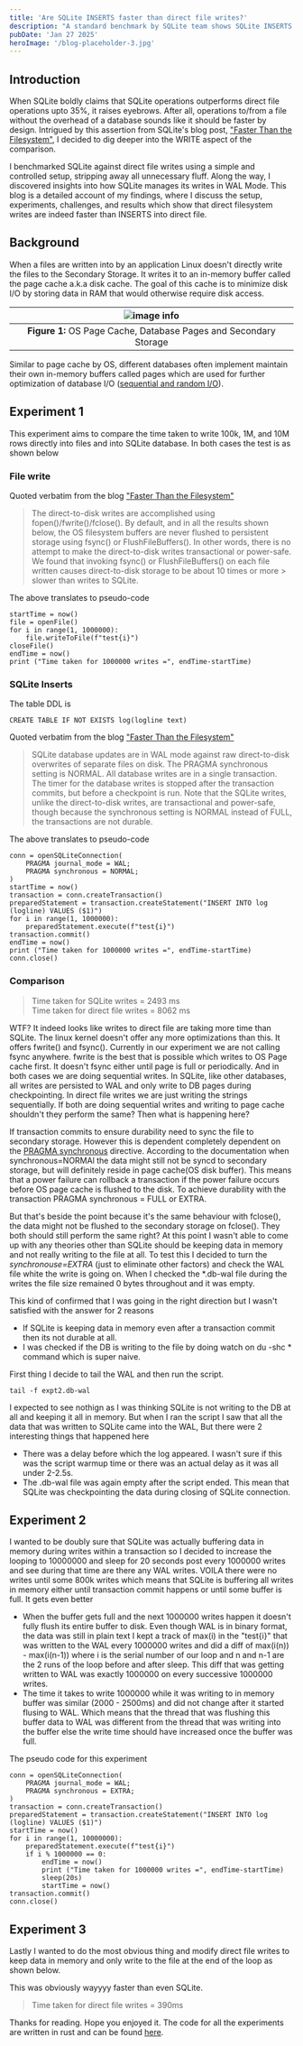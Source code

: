 ```yaml
---
title: 'Are SQLite INSERTS faster than direct file writes?'
description: "A standard benchmark by SQLite team shows SQLite INSERTS are 35% faster than direct filesystem writes. I explore the nuances of this blog"
pubDate: 'Jan 27 2025'
heroImage: '/blog-placeholder-3.jpg'
---
```


## Introduction
When SQLite boldly claims that SQLite operations outperforms direct file operations upto 35%, it raises eyebrows. After all, operations to/from a file without the overhead of a database sounds like it should be faster by design. Intrigued by this assertion from SQLite's blog post, ["Faster Than the Filesystem"](https://www.sqlite.org/fasterthanfs.html), I decided to dig deeper into the WRITE aspect of the comparison. 

I benchmarked SQLite against direct file writes using a simple and controlled setup, stripping away all unnecessary fluff. Along the way, I discovered insights into how SQLite manages its writes in WAL Mode. This blog is a detailed account of my findings, where I discuss the setup, experiments, challenges, and results which show that direct filesystem writes are indeed faster than INSERTS into direct file.

## Background
When a files are written into by an application Linux doesn't directly write the files to the Secondary Storage. It writes it to an in-memory buffer called the page cache a.k.a disk cache. The goal of this cache is to minimize disk I/O by storing data in RAM that would otherwise require disk access.


| ![image info](/databaseandosbuffers.drawio.png) |
|:--:|
| **Figure 1:** OS Page Cache, Database Pages and Secondary Storage |

Similar to page cache by OS, different databases often implement maintain their own in-memory buffers called pages which are used for further optimization of database I/O ([sequential and random I/O](https://vivekbansal.substack.com/p/sequential-vs-random-io)).

## Experiment 1
This experiment aims to compare the time taken to write 100k, 1M, and 10M rows directly into files and into SQLite database. In both cases the test is as shown below

### File write
Quoted verbatim from the blog ["Faster Than the Filesystem"](https://www.sqlite.org/fasterthanfs.html)

> The direct-to-disk writes are accomplished using fopen()/fwrite()/fclose().  By default, and in all the results shown below, the OS filesystem buffers are never flushed to persistent storage using fsync() or FlushFileBuffers(). In 
> other words, there is no attempt to make the direct-to-disk writes transactional or power-safe. We found that invoking fsync() or FlushFileBuffers() on each file written causes direct-to-disk storage to be about 10 times or more > 
> slower than writes to SQLite.


The above translates to pseudo-code 
```
startTime = now()
file = openFile()
for i in range(1, 1000000):
    file.writeToFile(f"test{i}")
closeFile()
endTime = now()
print ("Time taken for 1000000 writes =", endTime-startTime)
```

### SQLite Inserts

The table DDL is 
```
CREATE TABLE IF NOT EXISTS log(logline text)
```
Quoted verbatim from the blog ["Faster Than the Filesystem"](https://www.sqlite.org/fasterthanfs.html)
> SQLite database updates are in WAL mode against raw direct-to-disk overwrites of separate files on disk. The PRAGMA synchronous setting is NORMAL. 
> All database writes are in a single transaction. The timer for the database writes is stopped after the transaction commits, but before a checkpoint 
> is run. Note that the SQLite writes, unlike the direct-to-disk writes, are transactional and power-safe, though because the synchronous setting is NORMAL 
> instead of FULL, the transactions are not durable.

The above translates to pseudo-code 
```
conn = openSQLiteConnection(
    PRAGMA journal_mode = WAL;
    PRAGMA synchronous = NORMAL;
)
startTime = now()
transaction = conn.createTransaction()
preparedStatement = transaction.createStatement("INSERT INTO log (logline) VALUES ($1)")
for i in range(1, 1000000):
    preparedStatement.execute(f"test{i}")
transaction.commit()
endTime = now()
print ("Time taken for 1000000 writes =", endTime-startTime)
conn.close()
```

### Comparison

> Time taken for SQLite writes = 2493 ms                                      
> Time taken for direct file writes = 8062 ms


WTF? It indeed looks like writes to direct file are taking more time than SQLite. The linux kernel doesn't offer any more optimizations than this. It offers fwrite() and fsync(). Currently in our experiment we are not calling fsync anywhere. fwrite is the best that is possible which writes to OS Page cache first. It doesn't fsync either until page is full or periodically. And in both cases we are doing sequential writes. In SQLite, like other databases, all writes are persisted to WAL and only write to DB pages during checkpointing. In direct file writes we are just writing the strings sequentially. If both are doing sequential writes and writing to page cache shouldn't they perform the same? Then what is happening here?

If transaction commits to ensure durability need to sync the file to secondary storage. However this is dependent completely dependent on the [PRAGMA synchronous](https://www.sqlite.org/pragma.html#pragma_synchronous) directive. According to the documentation when synchronous=NORMAl the data might still not be syncd to secondary storage, but will definitely reside in page cache(OS disk buffer). This means that a power failure can rollback a transaction if 
the power failure occurs before OS page cache is flushed to the disk. To achieve durability with the transaction PRAGMA synchronous = FULL or EXTRA.

But that's beside the point because it's the same behaviour with fclose(), the data might not be flushed to the secondary storage on fclose(). They both should still perform the same right? At this point I wasn't able to come up with any theories other than SQLite should be keeping data in memory and not really writing to the file at all. To test this I decided to turn the *synchronouse=EXTRA* (just to eliminate other factors) and check the WAL file white the write is going on. When I checked the *.db-wal file during the writes the file size remained 0 bytes throughout and it was empty. 

This kind of confirmed that I was going in the right direction but I wasn't satisfied with the answer for 2 reasons
- If SQLite is keeping data in memory even after a transaction commit then its not durable at all. 
- I was checked if the DB is writing to the file by doing watch on du -shc * command which is super naive. 

First thing I decide to tail the WAL and then run the script. 
```
tail -f expt2.db-wal
```

I expected to see nothign as I was thinking SQLite is not writing to the DB at all and keeping it all in memory. But when I ran the script I saw that all the data that was written to SQLite came into the WAL, But there were 2 interesting things that happened here
- There was a delay before which the log appeared. I wasn't sure if this was the script warmup time or there was an actual delay as it was all under 2-2.5s. 
- The .db-wal file was again empty after the script ended. This mean that SQLite was checkpointing the data during closing of SQLite connection.


## Experiment 2
I wanted to be doubly sure that SQLite was actually buffering data in memory during writes within a transaction so I decided to increase the looping to 10000000 and sleep for 20 seconds post every 1000000 writes and see during that time are there any WAL writes. VOILA there were no writes until some 800k writes which means that SQLite is buffering all writes in memory either until transaction commit happens or until some buffer is full. It gets even better
- When the buffer gets full and the next 1000000 writes happen it doesn't fully flush its entire buffer to disk. Even though WAL is in binary format, the data was still in plain text I kept a track of max(i) in the "test{i}" that was written to the WAL every 1000000 writes and did a diff of max(i(n)) - max(i(n-1)) where i is the serial number of our loop and n and n-1 are the 2 runs of the loop before and after sleep. This diff that was getting written to WAL was exactly 1000000 on every successive 1000000 writes. 
- The time it takes to write 1000000 while it was writing to in memory buffer was similar (2000 - 2500ms) and did not change after it started flusing to WAL. Which means that the thread that was flushing this buffer data to WAL was different from the thread that was writing into the buffer else the write time should have increased once the buffer was full.

The pseudo code for this experiment 

```
conn = openSQLiteConnection(
    PRAGMA journal_mode = WAL;
    PRAGMA synchronous = EXTRA;
)
transaction = conn.createTransaction()
preparedStatement = transaction.createStatement("INSERT INTO log (logline) VALUES ($1)")
startTime = now()
for i in range(1, 10000000):
    preparedStatement.execute(f"test{i}")
    if i % 1000000 == 0:
        endTime = now()
        print ("Time taken for 1000000 writes =", endTime-startTime)
        sleep(20s)
        startTime = now()
transaction.commit()
conn.close()
```

## Experiment 3
Lastly I wanted to do the most obvious thing and modify direct file writes to keep data in memory and only write to the file at the end of the loop as shown below. 


This was obviously wayyyy faster than even SQLite. 

> Time taken for direct file writes = 390ms

Thanks for reading. Hope you enjoyed it. The code for all the experiments are written in rust and can be found [here](https://github.com/thehellmaker/systems-experiments/tree/main/sqlite-vs-direct-file-write).







